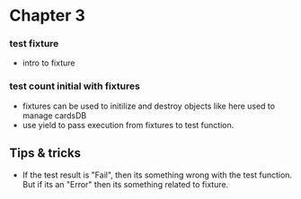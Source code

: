 # Chapter 3

### test fixture

* intro to fixture

### test count initial with fixtures

* fixtures can be used to initilize and destroy objects like here used to manage cardsDB
* use yield to pass execution from fixtures to test function.

## Tips & tricks

* If the test result is "Fail", then its something wrong with the test function. But if its an "Error" then its something related to fixture.
